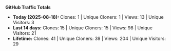 
**GitHub Traffic Totals**

- **Today (2025-08-18):** Clones: 1 | Unique Cloners: 1 | Views: 13 | Unique Visitors: 3
- **Last 14 days:** Clones: 15 | Unique Cloners: 15 | Views: 98 | Unique Visitors: 21
- **Lifetime:** Clones: 41 | Unique Cloners: 39 | Views: 204 | Unique Visitors: 29

